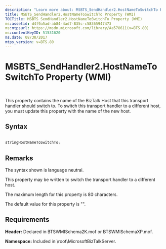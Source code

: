 ```yaml
---
description: "Learn more about: MSBTS_SendHandler2.HostNameToSwitchTo Property (WMI)"
title: MSBTS_SendHandler2.HostNameToSwitchTo Property (WMI)
TOCTitle: MSBTS_SendHandler2.HostNameToSwitchTo Property (WMI)
ms:assetid: d4f9a5ad-ab84-4ad7-835c-c58365947473
ms:mtpsurl: https://msdn.microsoft.com/library/Aa578611(v=BTS.80)
ms:contentKeyID: 51531620
ms.date: 08/30/2017
mtps_version: v=BTS.80
---
```


# MSBTS\_SendHandler2.HostNameToSwitchTo Property (WMI)

 

This property contains the name of the BizTalk Host that this transport handler should switch to. To switch this transport handler to a different host, you must update this property with the name of the new host.

## Syntax

```C#
  
stringHostNameToSwitchTo;  
```

## Remarks

The syntax shown is language neutral.

This property may be written to switch the transport handler to a different host.

The maximum length for this property is 80 characters.

The default value for this property is "".

## Requirements

**Header:** Declared in BTSWMISchema2K.mof or BTSWMISchemaXP.mof.

**Namespace:** Included in \\root\\MicrosoftBizTalkServer.

